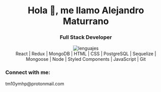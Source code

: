 <h1 align="center">Hola 👋, me llamo Alejandro Maturrano</h1>
<h3 align="center">Full Stack Developer</h3>
<div align="center">
<img src="https://user-images.githubusercontent.com/76783198/182465347-06d45139-1931-4a88-b81a-a6861070c02a.svg" alt="lenguajes" />
<br>
React | Redux | MongoDB | HTML | CSS | PostgreSQL | Sequelize | Mongoose | Node | Styled Components | JavaScript | Git
</div>
<h3 align="left">Connect with me:</h3>
<p align="left">
tm10ymhp@protonmail.com
</p>
